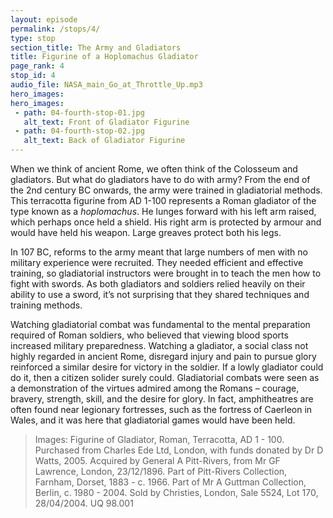 ```yaml
---
layout: episode
permalink: /stops/4/
type: stop
section_title: The Army and Gladiators 
title: Figurine of a Hoplomachus Gladiator 
page_rank: 4
stop_id: 4
audio_file: NASA_main_Go_at_Throttle_Up.mp3
hero_images:
hero_images:
 - path: 04-fourth-stop-01.jpg
   alt_text: Front of Gladiator Figurine
 - path: 04-fourth-stop-02.jpg
   alt_text: Back of Gladiator Figurine
---
```


When we think of ancient Rome, we often think of the Colosseum and gladiators. But what do gladiators have to do with army? From the end of the 2nd century BC onwards, the army were trained in gladiatorial methods. This terracotta figurine from AD 1-100 represents a Roman gladiator of the type known as a <i>hoplomachus</i>. He lunges forward with his left arm raised, which perhaps once held a shield. His right arm is protected by armour and would have held his weapon. Large greaves protect both his legs. 

In 107 BC, reforms to the army meant that large numbers of men with no military experience were recruited. They needed efficient and effective training, so gladiatorial instructors were brought in to teach the men how to fight with swords. As both gladiators and soldiers relied heavily on their ability to use a sword, it’s not surprising that they shared techniques and training methods. 

Watching gladiatorial combat was fundamental to the mental preparation required of Roman soldiers, who believed that viewing blood sports increased military preparedness. Watching a gladiator, a social class not highly regarded in ancient Rome, disregard injury and pain to pursue glory reinforced a similar desire for victory in the soldier. If a lowly gladiator could do it, then a citizen solider surely could.  Gladiatorial combats were seen as a demonstration of the virtues admired among the Romans – courage, bravery, strength, skill, and the desire for glory. In fact, amphitheatres are often found near legionary fortresses, such as the fortress of Caerleon in Wales, and it was here that gladiatorial games would have been held. 

> Images: Figurine of Gladiator, Roman, Terracotta, AD 1 - 100. Purchased from Charles Ede Ltd, London, with funds donated by Dr D Watts, 2005. Acquired by General A Pitt-Rivers, from Mr GF Lawrence, London, 23/12/1896. Part of Pitt-Rivers Collection, Farnham, Dorset, 1883 - c. 1966. Part of Mr A Guttman Collection, Berlin, c. 1980 - 2004. Sold by Christies, London, Sale 5524, Lot 170, 28/04/2004. UQ 98.001
